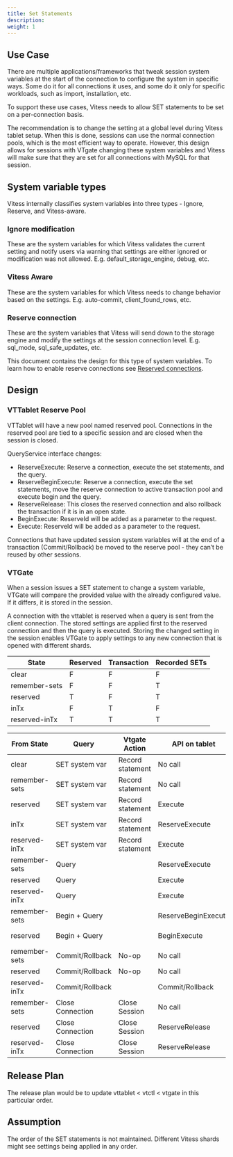 ```yaml
---
title: Set Statements
description:
weight: 1
---
```


## Use Case

There are multiple applications/frameworks that tweak session system variables at the start of the connection to configure the system in specific ways. Some do it for all connections it uses, and some do it only for specific workloads, such as import, installation, etc.

To support these use cases, Vitess needs to allow SET statements to be set on a per-connection basis.

The recommendation is to change the setting at a global level during Vitess tablet setup. When this is done, sessions can use the normal connection pools, which is the most efficient way to operate. However, this design allows for sessions with VTgate changing these system variables and Vitess will make sure that they are set for all connections with MySQL for that session.

## System variable types

Vitess internally classifies system variables into three types - Ignore, Reserve, and Vitess-aware.

### Ignore modification

These are the system variables for which Vitess validates the current setting and notify users via warning that settings are either ignored or modification was not allowed. E.g. default_storage_engine, debug, etc.

### Vitess Aware

These are the system variables for which Vitess needs to change behavior based on the settings. E.g. auto-commit, client_found_rows, etc.

### Reserve connection

These are the system variables that Vitess will send down to the storage engine and modify the settings at the session connection level. E.g. sql_mode, sql_safe_updates, etc.

This document contains the design for this type of system variables. To learn how to enable reserve connections see [Reserved connections](../reserved-conn/#enabling-reserved-connections). 

## Design

### VTTablet Reserve Pool

VTTablet will have a new pool named reserved pool. Connections in the reserved pool are tied to a specific session and are closed when the session is closed.

QueryService interface changes:

* ReserveExecute: Reserve a connection, execute the set statements, and the query.
* ReserveBeginExecute: Reserve a connection, execute the set statements, move the reserve connection to active transaction pool and execute begin and the query.
* ReserveRelease: This closes the reserved connection and also rollback the transaction if it is in an open state.
* BeginExecute: ReserveId will be added as a parameter to the request.
* Execute: ReserveId will be added as a parameter to the request.

Connections that have updated session system variables will at the end of a transaction (Commit/Rollback) be moved to the reserve pool - they can’t be reused by other sessions.

### VTGate

When a session issues a SET statement to change a system variable, VTGate will compare the provided value with the already configured value. If it differs, it is stored in the session.

A connection with the vttablet is reserved when a query is sent from the client connection. The stored settings are applied first to the reserved connection and then the query is executed.
Storing the changed setting in the session enables VTGate to apply settings to any new connection that is opened with different shards.

State | Reserved | Transaction | Recorded SETs
| -- | -- | -- | -- |
|clear | F | F | F |
|remember-sets | F | F | T |
|reserved | T | F | T |
|inTx | F | T | F |
|reserved-inTx | T | T | T |

From State | Query | Vtgate Action | API on tablet | To State
| -- | -- | -- | -- | -- |
| clear | SET system var | Record statement | No call | remember-sets |
| remember-sets | SET system var | Record statement | No call | remember-sets |
| reserved | SET system var | Record statement | Execute | reserved |
| inTx | SET system var | Record statement | ReserveExecute | reserved-inTx |
| reserved-inTx | SET system var | Record statement | Execute | reserved-inTx |
| remember-sets | Query |   | ReserveExecute | reserved |
| reserved | Query |   | Execute | reserved |
| reserved-inTx | Query |   | Execute | reserved-inTx |
| remember-sets | Begin + Query |   | ReserveBeginExecute | reserved-inTx |
| reserved | Begin + Query |   | BeginExecute | reserved-inTx |
| remember-sets | Commit/Rollback | No-op | No call | remember-sets |
| reserved | Commit/Rollback | No-op | No call | reserved |
| reserved-inTx | Commit/Rollback |   | Commit/Rollback | reserved |
| remember-sets | Close Connection | Close Session | No call | clear |
| reserved | Close Connection | Close Session | ReserveRelease | clear |
| reserved-inTx | Close Connection | Close Session | ReserveRelease | clear |

## Release Plan

The release plan would be to update vttablet < vtctl < vtgate in this particular order.

## Assumption

The order of the SET statements is not maintained. Different Vitess shards might see settings being applied in any order.
